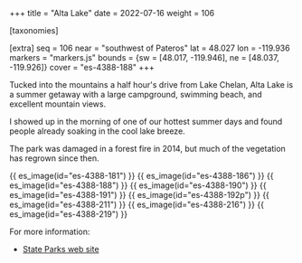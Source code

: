 +++
title = "Alta Lake"
date = 2022-07-16
weight = 106

[taxonomies]

[extra]
seq = 106
near = "southwest of Pateros"
lat = 48.027
lon = -119.936
markers = "markers.js"
bounds = {sw = [48.017, -119.946], ne = [48.037, -119.926]}
cover = "es-4388-188"
+++

Tucked into the mountains a half hour's drive from Lake Chelan, Alta Lake is a summer getaway with a large campground, swimming beach, and excellent mountain views.

<!-- more -->

I showed up in the morning of one of our hottest summer days and found people already soaking in the cool lake breeze.

The park was damaged in a forest fire in 2014, but much of the vegetation has regrown since then.

{{ es_image(id="es-4388-181") }}
{{ es_image(id="es-4388-186") }}
{{ es_image(id="es-4388-188") }}
{{ es_image(id="es-4388-190") }}
{{ es_image(id="es-4388-191") }}
{{ es_image(id="es-4388-192p") }}
{{ es_image(id="es-4388-211") }}
{{ es_image(id="es-4388-216") }}
{{ es_image(id="es-4388-219") }}

For more information:

* [State Parks web site](https://www.parks.wa.gov/239/Alta-Lake)
